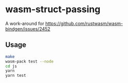 # wasm-struct-passing

A work-around for https://github.com/rustwasm/wasm-bindgen/issues/2452

## Usage

```bash
make
wasm-pack test --node
cd js
yarn
yarn test
```
